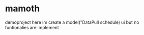 # mamoth
demoproject
here im create a model("DataPull schedule) ui but no funtionalies are implement
